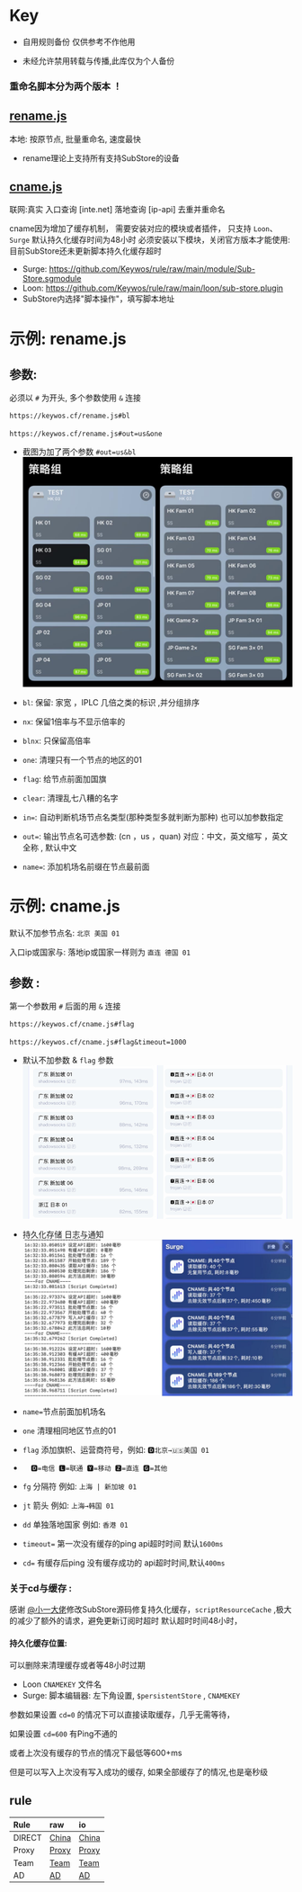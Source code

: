# Key
* 自用规则备份 仅供参考不作他用

* 未经允许禁用转载与传播,此库仅为个人备份

<!-- ![](https://github.com/Keywos/rule/raw/main/tv/sub/) -->
### 重命名脚本分为两个版本 ！
## [rename.js](https://keywos.cf/rename.js) 
本地: 按原节点, 批量重命名, 速度最快
* rename理论上支持所有支持SubStore的设备
###  
## [cname.js](https://keywos.cf/cname.js) 
联网:真实 入口查询 [inte.net] 落地查询 [ip-api] 去重并重命名

cname因为增加了缓存机制， 需要安装对应的模块或者插件， 只支持
`Loon`、 `Surge` 默认持久化缓存时间为48小时 必须安装以下模块，关闭官方版本才能使用: 目前SubStore还未更新脚本持久化缓存超时
 * Surge: https://github.com/Keywos/rule/raw/main/module/Sub-Store.sgmodule
 * Loon: https://github.com/Keywos/rule/raw/main/loon/sub-store.plugin
* SubStore内选择"脚本操作"，填写脚本地址


# 示例: rename.js 



## 参数:
必须以 `#` 为开头, 多个参数使用 `&` 连接
```
https://keywos.cf/rename.js#bl

https://keywos.cf/rename.js#out=us&one
 ```
 * 截图为加了两个参数 `#out=us&bl`
 ![](/tv/sub/surgerename.jpg)
* `bl`:     保留: 家宽 ，IPLC 几倍之类的标识 ,并分组排序

* `nx`:     保留1倍率与不显示倍率的

* `blnx`:   只保留高倍率

* `one`:    清理只有一个节点的地区的01 
* `flag`:   给节点前面加国旗
* `clear`:  清理乱七八糟的名字
* `in=`:    自动判断机场节点名类型(那种类型多就判断为那种) 也可以加参数指定
* `out=`:   输出节点名可选参数: (cn ，us ，quan) 对应：中文，英文缩写 ，英文全称 , 默认中文
* `name=`:  添加机场名前缀在节点最前面

# 示例: cname.js 
 默认不加参节点名: `北京 美国 01`

 入口ip或国家与: 落地ip或国家一样则为 `直连 德国 01`


## 参数 :   

第一个参数用 `#` 后面的用 `&` 连接
```
https://keywos.cf/cname.js#flag

https://keywos.cf/cname.js#flag&timeout=1000
```
* 默认不加参数 & `flag` 参数
![](/tv/sub/loondb.jpg)

<!-- ![](/tv/sub/sl.jpg) -->
* 持久化存储 日志与通知
![](/tv/sub/surgemaclog.jpg)
* `name=`节点前面加机场名 
* `one`  清理相同地区节点的01
* `flag` 添加旗帜、运营商符号，例如: `🅳北京→🇺🇸美国 01`

*       🅳=电信 🅻=联通 🆈=移动 🆉=直连 🅶=其他
* `fg`   分隔符 例如: `上海 | 新加坡 01`
* `jt`   箭头 例如: `上海→韩国 01`
* `dd`   单独落地国家 例如: `香港 01`
* `timeout=` 第一次没有缓存的ping api超时时间 默认`1600ms`
* `cd=`  有缓存后ping 没有缓存成功的 api超时时间,默认`400ms`
###  关于cd与缓存 :
感谢 [@小一大佬](https://github.com/xream/Sub-Store)修改SubStore源码修复持久化缓存，`scriptResourceCache` ,极大的减少了额外的请求，避免更新订阅时超时
默认超时时间48小时，
#### 持久化缓存位置:
可以删除来清理缓存或者等48小时过期
* Loon `CNAMEKEY` 文件名
* Surge: 脚本编辑器: 左下角设置, `$persistentStore` , `CNAMEKEY`


参数如果设置 `cd=0` 的情况下可以直接读取缓存，几乎无需等待， 

如果设置 `cd=600` 有Ping不通的

或者上次没有缓存的节点的情况下最低等600+ms
    
但是可以写入上次没有写入成功的缓存,
如果全部缓存了的情况,也是毫秒级

 


## rule

| Rule | raw | io |
| :-----| :-----| :-----|
| DIRECT | [China](https://raw.githubusercontent.com/Keywos/rule/main/China.list) | [China](https://keywos.github.io/rule/China.list) |
| Proxy | [Proxy](https://raw.githubusercontent.com/Keywos/rule/main/Proxy.list) | [Proxy](https://keywos.github.io/rule/Proxy.list) |
| Team | [Team](https://raw.githubusercontent.com/Keywos/rule/main/Team.list) | [Team](https://keywos.github.io/rule/Team.list) |
| AD | [AD](https://raw.githubusercontent.com/Keywos/rule/main/AD.list) | [AD](https://keywos.github.io/rule/AD.list) | 